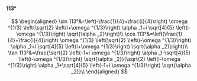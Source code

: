 #### 113°

$$
\begin{aligned}
\sin 113°&=\left(-\frac{1}{4}+\frac{i}{4}\right) \omega ^{1/3} \left(\sqrt{2} \left(i+\omega ^{1/3}\right) \alpha _1+i \sqrt[4]{5} \left(i-\omega ^{1/3}\right)
\sqrt{\alpha _2}\right)\\
\cos 113°&=\left(\frac{1}{4}+\frac{i}{4}\right) \omega ^{1/3} \left(\sqrt{2} \left(i-\omega ^{1/3}\right) \alpha _1+i \sqrt[4]{5} \left(i+\omega ^{1/3}\right)
\sqrt{\alpha _2}\right)\\
\tan 113°&=\frac{\sqrt{2} \left(-1+i \omega ^{1/3}\right) \alpha _1-\sqrt[4]{5} \left(i-\omega ^{1/3}\right) \sqrt{\alpha _2}}{\sqrt{2} \left(i-\omega ^{1/3}\right)
\alpha _1+\sqrt[4]{5} \left(-1+i \omega ^{1/3}\right) \sqrt{\alpha _2}}\\
\end{aligned}
$$


